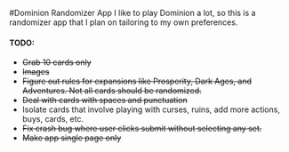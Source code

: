#Dominion Randomizer App
I like to play Dominion a lot, so this is a randomizer app that I plan on tailoring to my own preferences.  

#### TODO:
* ~~Grab 10 cards only~~
* ~~Images~~
* ~~Figure out rules for expansions like Prosperity, Dark Ages, and Adventures. Not all cards should be randomized.~~
* ~~Deal with cards with spaces and punctuation~~
* Isolate cards that involve playing with curses, ruins, add more actions, buys, cards, etc.
* ~~Fix crash bug where user clicks submit without selecting any set.~~
* ~~Make app single page only~~